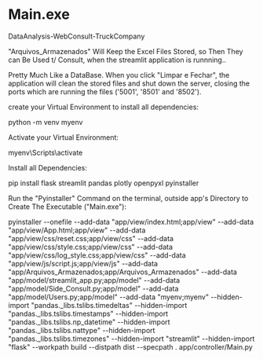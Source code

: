 # Main.exe
DataAnalysis-WebConsult-TruckCompany

"Arquivos_Armazenados" Will Keep the Excel Files Stored, so Then They can Be Used t/
Consult, when the streamlit application is runnning..

Pretty Much Like a DataBase.
When you click "Limpar e Fechar", the application will clean the stored files and shut down the
server, closing the ports which are running the files ('5001', '8501' and '8502').

create your Virtual Environment to install all dependencies:

python -m venv myenv

Activate your Virtual Environment:

myenv\Scripts\activate

Install all Dependencies:

pip install flask streamlit pandas plotly openpyxl pyinstaller

Run the "Pyinstaller" Command on the terminal, outside app's Directory to Create The Executable ("Main.exe"):

pyinstaller --onefile --add-data "app/view/index.html;app/view" --add-data "app/view/App.html;app/view" --add-data "app/view/css/reset.css;app/view/css" --add-data "app/view/css/style.css;app/view/css" --add-data "app/view/css/log_style.css;app/view/css" --add-data "app/view/js/script.js;app/view/js" --add-data "app/Arquivos_Armazenados;app/Arquivos_Armazenados" --add-data "app/model/streamlit_app.py;app/model" --add-data "app/model/Side_Consult.py;app/model" --add-data "app/model/Users.py;app/model" --add-data "myenv;myenv" --hidden-import "pandas._libs.tslibs.timedeltas" --hidden-import "pandas._libs.tslibs.timestamps" --hidden-import "pandas._libs.tslibs.np_datetime" --hidden-import "pandas._libs.tslibs.nattype" --hidden-import "pandas._libs.tslibs.timezones" --hidden-import "streamlit" --hidden-import "flask" --workpath build --distpath dist --specpath . app/controller/Main.py

